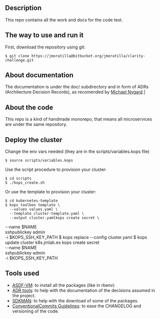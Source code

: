## Description

This repo contains all the work and docs for the code test.


## The way to use and run it

First, download the repository using git:

```shell
$ git clone https://jmoratilla@bitbucket.org/jmoratilla/clarity-challenge.git
```

## About documentation

The documentation is under the doc/ subdirectory and in form of ADRs (Architecture Decision Records), as recomended by [Michael Nygard](http://thinkrelevance.com/blog/2011/11/15/documenting-architecture-decisions).]


## About the code

This repo is a kind of handmade monorepo, that means all microservices are under the same repository.

## Deploy the cluster

Change the env vars needed (they are in the scripts/variables.kops file)

    $ source scripts/variables.kops

Use the script procedure to provision your cluster:

    $ cd scripts
    $ ./kops_create.sh

Or use the template to provision your cluster:

    $ cd kubernetes-template
    $ kops toolbox template \
      --values values.yaml \
      --template cluster-template.yaml \
      --output cluster.yamlkops create secret \
  --name $NAME \
  sshpublickey admin \
  -i $KOPS_SSH_KEY_PATH
    $ kops replace --config cluster.yaml
    $ kops update cluster k8s.jmlab.es
    kops create secret \
      --name $NAME \
      sshpublickey admin \
      -i $KOPS_SSH_KEY_PATH


## Tools used

* [ASDF-VM](https://asdf-vm.com): to install all the packages (like in rbenv)
* [ADR tools](https://github.com/npryce/adr-tools/blob/master/INSTALL.md): to help with the documentation of the decisions assumed in the project.
* [SDKMAN](https://sdkman.io/): to help with the download of some of the packages.
* [ConventionalCommits Guidelines](https://www.conventionalcommits.org/en/v1.0.0/): to ease the CHANGELOG and versioning of the code.

